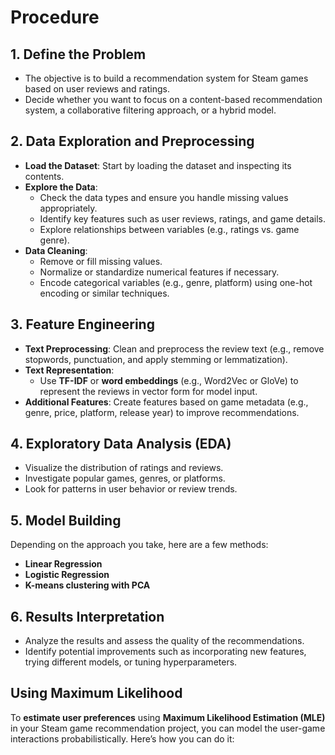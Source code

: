 # Procedure

## 1. **Define the Problem**

- The objective is to build a recommendation system for Steam games based on user reviews and ratings.
- Decide whether you want to focus on a content-based recommendation system, a collaborative filtering approach, or a hybrid model.

## 2. **Data Exploration and Preprocessing**

- **Load the Dataset**: Start by loading the dataset and inspecting its contents.
- **Explore the Data**:
   - Check the data types and ensure you handle missing values appropriately.
   - Identify key features such as user reviews, ratings, and game details.
   - Explore relationships between variables (e.g., ratings vs. game genre).
- **Data Cleaning**:
   - Remove or fill missing values.
   - Normalize or standardize numerical features if necessary.
   - Encode categorical variables (e.g., genre, platform) using one-hot encoding or similar techniques.
   
## 3. **Feature Engineering**

- **Text Preprocessing**: Clean and preprocess the review text (e.g., remove stopwords, punctuation, and apply stemming or lemmatization).
- **Text Representation**:
  - Use **TF-IDF** or **word embeddings** (e.g., Word2Vec or GloVe) to represent the reviews in vector form for model input.
- **Additional Features**: Create features based on game metadata (e.g., genre, price, platform, release year) to improve recommendations.

## 4. **Exploratory Data Analysis (EDA)**

- Visualize the distribution of ratings and reviews.
- Investigate popular games, genres, or platforms.
- Look for patterns in user behavior or review trends.

## 5. **Model Building**

Depending on the approach you take, here are a few methods:
   
- **Linear Regression**
- **Logistic Regression**
- **K-means clustering with PCA**
   
   
   
## 6. **Results Interpretation**

- Analyze the results and assess the quality of the recommendations.
- Identify potential improvements such as incorporating new features, trying different models, or tuning hyperparameters.


## Using Maximum Likelihood

To **estimate user preferences** using **Maximum Likelihood Estimation (MLE)** in your Steam game recommendation project, you can model the user-game interactions probabilistically. Here’s how you can do it:
